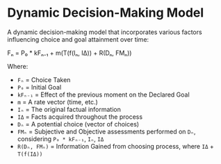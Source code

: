 # Dynamic Decision-Making Model

A dynamic decision-making model that incorporates various factors influencing choice and goal attainment over time:

Fₙ = P₀ * kFₙ₋₁ + m(T(f(Iₙ, IΔ)) + R(Dₙ, FMₙ))


Where:

- `Fₙ` = Choice Taken
- `P₀` = Initial Goal
- `kFₙ₋₁` = Effect of the previous moment on the Declared Goal
- `m` = A rate vector (time, etc.)
- `Iₙ` = The original factual information
- `IΔ` = Facts acquired throughout the process
- `Dₙ` = A potential choice (vector of choices)
- `FMₙ` = Subjective and Objective assessments performed on `Dₙ`, considering `P₀ * kFₙ₋₁`, `Iₙ`, `IΔ`
- `R(Dₙ, FMₙ)` = Information Gained from choosing process, where `IΔ` + `T(f(IΔ))`


